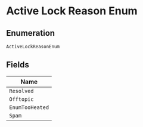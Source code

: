 
# Active Lock Reason Enum

## Enumeration

`ActiveLockReasonEnum`

## Fields

| Name |
|  --- |
| `Resolved` |
| `Offtopic` |
| `EnumTooHeated` |
| `Spam` |

